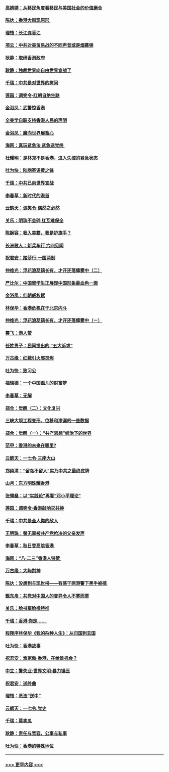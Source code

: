 #### [高婧婧：从移民角度看移民与美国社会的价值磨合](../pages/nsc993/n11495757.md?t=09031755) 
#### [陈达：香港大街现原形 ](../pages/nsc993/n11495441.md?t=09031755) 
#### [理悟：长江连香江](../pages/nsc993/n11495377.md?t=09031755) 
#### [项云：中共对美贸易战的不同声音或是烟幕弹](../pages/nsc993/n11494929.md?t=09031755) 
#### [耿静：取缔香港政府](../pages/nsc993/n11494218.md?t=09031755) 
#### [耿静：独裁世界向自由世界宣战了](../pages/nsc993/n11494190.md?t=09031755) 
#### [千瑞：中共是对世界的拷问](../pages/nsc993/n11493021.md?t=09031755) 
#### [莲园：调笑令‧红朝自绝生路](../pages/nsc993/n11493011.md?t=09031755) 
#### [金浴凤：武警惊香港](../pages/nsc993/n11492994.md?t=09031755) 
#### [全美学自联支持香港人民的声明](../pages/nsc993/n11492630.md?t=09031755) 
#### [金浴凤：魔向世界展畜心](../pages/nsc993/n11492599.md?t=09031755) 
#### [海网：真玩紧急法 紧急送党终 ](../pages/nsc993/n11492535.md?t=09031755) 
#### [杜耀明：是林郑不是香港，进入失控的紧急状态](../pages/nsc993/n11491420.md?t=09031755) 
#### [吐为快：陆胞寄语黄之锋](../pages/nsc993/n11491117.md?t=09031755) 
#### [千瑞：中共已向世界宣战](../pages/nsc993/n11490123.md?t=09031755) 
#### [李春草：新时代的港首](../pages/nsc993/n11489864.md?t=09031755) 
#### [云鹤天：调笑令·偶然之必然](../pages/nsc993/n11489701.md?t=09031755) 
#### [关乐：明珠不会碎 红瓦难保全](../pages/nsc993/n11489647.md?t=09031755) 
#### [陈婉容：我入美籍，我是护旗手？](../pages/nsc993/n11487908.md?t=09031755) 
#### [长洲散人：新兵车行 六四见闻](../pages/nsc993/n11487729.md?t=09031755) 
#### [祝君安：踏莎行‧一国两制](../pages/nsc993/n11487699.md?t=09031755) 
#### [仲维光：浮花浪蕊镇长有，才开还落瘴雾中（二）](../pages/nsc993/n11483286.md?t=09031755) 
#### [严比尔：中国留学生正展现中国形象最血色一面](../pages/nsc993/n11485145.md?t=09031755) 
#### [金浴凤：红朝威权赋](../pages/nsc993/n11485191.md?t=09031755) 
#### [林保华：香港危机在于北京内斗](../pages/nsc993/n11484593.md?t=09031755) 
#### [仲维光：浮花浪蕊镇长有，才开还落瘴雾中（ㄧ）](../pages/nsc993/n11483259.md?t=09031755) 
#### [霄飞：港人赞](../pages/nsc993/n11482957.md?t=09031755) 
#### [任姓男子：民间提出的 “五大诉求”](../pages/nsc993/n11482897.md?t=09031755) 
#### [万古缘：红蛾引火邪灵烬](../pages/nsc993/n11482886.md?t=09031755) 
#### [吐为快：致习公](../pages/nsc993/n11482867.md?t=09031755) 
#### [福瑞德：一个中国孤儿的财富梦](../pages/nsc993/n11482817.md?t=09031755) 
#### [李春草：无解](../pages/nsc993/n11482791.md?t=09031755) 
#### [郑合：觉醒（二）：文化复兴](../pages/nsc993/n11478025.md?t=09031755) 
#### [三峡大坝工程变形、位移和渗漏的一些数据](../pages/nsc993/n11478232.md?t=09031755) 
#### [郑合：觉醒（一）：“共产思想”统治下的世界](../pages/nsc993/n11477663.md?t=09031755) 
#### [范甲：香港的未来在哪里?](../pages/nsc993/n11477249.md?t=09031755) 
#### [云鹤天：一七令·三座大山](../pages/nsc993/n11477192.md?t=09031755) 
#### [郑纯清：“留岛不留人”实乃中共之最终底牌](../pages/nsc993/n11476160.md?t=09031755) 
#### [山月：东方明珠耀香港](../pages/nsc993/n11476077.md?t=09031755) 
#### [张翎燊：以“实践论”再看“邓小平理论”](../pages/nsc993/n11475733.md?t=09031755) 
#### [莲园：调笑令‧香港敲响灭共钟](../pages/nsc993/n11475723.md?t=09031755) 
#### [千瑞：中共是全人类的敌人](../pages/nsc993/n11475329.md?t=09031755) 
#### [王明珠：替无辜被共产党枪决的父亲发声](../pages/nsc993/n11474570.md?t=09031755) 
#### [李春草：秋日登高眺香港 ](../pages/nsc993/n11474491.md?t=09031755) 
#### [海网：“八·二三”香港人链赞 ](../pages/nsc993/n11474538.md?t=09031755) 
#### [万古缘：大屿荆神](../pages/nsc993/n11474401.md?t=09031755) 
#### [陈达：没想到与现世报——有感于两港警下黑手被捕 ](../pages/nsc993/n11472557.md?t=09031755) 
#### [甑东舟：共党对中国人的变异令人不寒而栗](../pages/nsc993/n11472496.md?t=09031755) 
#### [关乐：脸书扇脸推特推](../pages/nsc993/n11472488.md?t=09031755) 
#### [千瑞：香港  你是…… ](../pages/nsc993/n11472459.md?t=09031755) 
#### [程翔序林保华《我的杂种人生》：从归国到去国](../pages/nsc993/n11472369.md?t=09031755) 
#### [吐为快：香港故事](../pages/nsc993/n11471931.md?t=09031755) 
#### [祝君安：渔家傲‧香港，在给谁机会？](../pages/nsc993/n11469718.md?t=09031755) 
#### [中立：警失业‧世界文明‧暴力镇压](../pages/nsc993/n11467566.md?t=09031755) 
#### [祝君安：送终曲](../pages/nsc993/n11467546.md?t=09031755) 
#### [理悟：恶法“送中”](../pages/nsc993/n11467290.md?t=09031755) 
#### [云鹤天：一七令.党史](../pages/nsc993/n11464122.md?t=09031755) 
#### [千瑞：莫卖瓜](../pages/nsc993/n11463014.md?t=09031755) 
#### [耿静：责任与宽容，公事与私事](../pages/nsc993/n11462810.md?t=09031755) 
#### [吐为快：香港的特殊地位](../pages/nsc993/n11462562.md?t=09031755) 

----
#### [ >>> 更早内容 <<< ](../indexes/nsc993-earlier.md)
